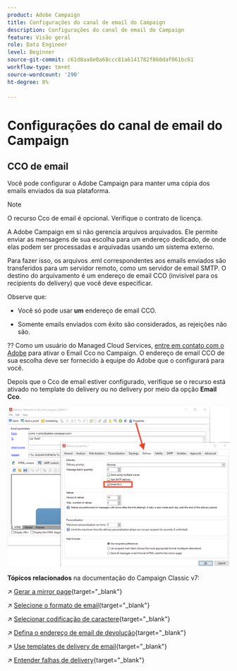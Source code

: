```yaml
---
product: Adobe Campaign
title: Configurações do canal de email do Campaign
description: Configurações do canal de email do Campaign
feature: Visão geral
role: Data Engineer
level: Beginner
source-git-commit: c61d8aa8e0a68ccc81a6141782f860daf061bc61
workflow-type: tm+mt
source-wordcount: '290'
ht-degree: 8%

---
```


# Configurações do canal de email do Campaign

## CCO de email

Você pode configurar o Adobe Campaign para manter uma cópia dos emails enviados da sua plataforma.

>[!NOTE]
>O recurso Cco de email é opcional. Verifique o contrato de licença.

A Adobe Campaign em si não gerencia arquivos arquivados. Ele permite enviar as mensagens de sua escolha para um endereço dedicado, de onde elas podem ser processadas e arquivadas usando um sistema externo.

Para fazer isso, os arquivos .eml correspondentes aos emails enviados são transferidos para um servidor remoto, como um servidor de email SMTP. O destino do arquivamento é um endereço de email CCO (invisível para os recipients do delivery) que você deve especificar.

Observe que:

* Você só pode usar **um** endereço de email CCO.

* Somente emails enviados com êxito são considerados, as rejeições não são.

?? Como um usuário do Managed Cloud Services, [entre em contato com o Adobe](../start/campaign-faq.md#support) para ativar o Email Cco no Campaign. O endereço de email CCO de sua escolha deve ser fornecido à equipe do Adobe que o configurará para você.

Depois que o Cco de email estiver configurado, verifique se o recurso está ativado no template do delivery ou no delivery por meio da opção **Email Cco**.

![](assets/email-bcc.png)


**Tópicos relacionados** na documentação do Campaign Classic v7:


↗️ [Gerar a mirror page](https://experienceleague.adobe.com/docs/campaign-classic/using/sending-messages/sending-emails/sending-an-email/email-parameters.html#generating-mirror-page){target=&quot;_blank&quot;}

↗️ [Selecione o formato de email](https://experienceleague.adobe.com/docs/campaign-classic/using/sending-messages/sending-emails/sending-an-email/email-parameters.html#selecting-message-formats){target=&quot;_blank&quot;}

↗️ [Selecionar codificação de caractere](https://experienceleague.adobe.com/docs/campaign-classic/using/sending-messages/sending-emails/sending-an-email/email-parameters.html#character-encoding){target=&quot;_blank&quot;}

↗️ [Defina o endereço de email de devolução](https://experienceleague.adobe.com/docs/campaign-classic/using/sending-messages/sending-emails/sending-an-email/email-parameters.html#managing-bounce-emails){target=&quot;_blank&quot;}

↗️ [Use templates de delivery de email](https://experienceleague.adobe.com/docs/campaign-classic/using/sending-messages/using-delivery-templates/about-templates.html?lang=pt-BR){target=&quot;_blank&quot;}

↗️ [Entender falhas de delivery](https://experienceleague.adobe.com/docs/campaign-classic/using/sending-messages/monitoring-deliveries/understanding-delivery-failures.html){target=&quot;_blank&quot;}
